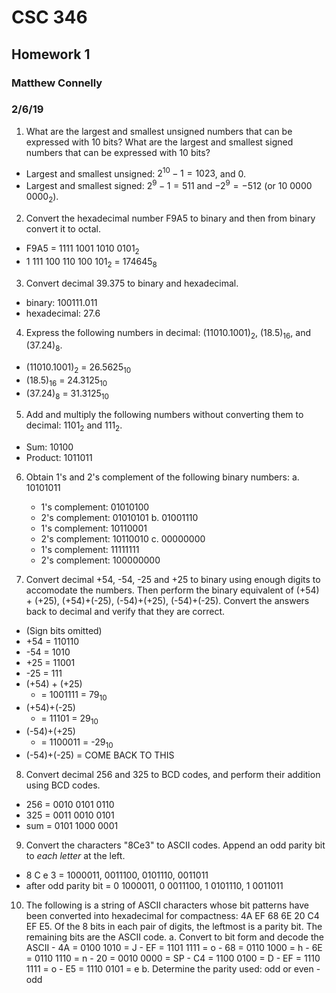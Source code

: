 # CSC 346
## Homework 1
### Matthew Connelly
### 2/6/19

1. What are the largest and smallest unsigned numbers that can be expressed with 10 bits? What are the largest and smallest signed numbers that can be expressed with 10 bits?

- Largest and smallest unsigned: $2^{10}-1 = 1023$, and $0$.
- Largest and smallest signed: $2^9-1 = 511$ and $-2^9 = -512$ (or 10 0000 0000$_2$).

2. Convert the hexadecimal number F9A5 to binary and then from binary convert it to octal.
- F9A5 = 1111 1001 1010 0101$_2$
- 1 111 100 110 100 101$_2$ = 174645$_8$

3. Convert decimal 39.375 to binary and hexadecimal.
- binary: 100111.011
- hexadecimal: 27.6

4. Express the following numbers in decimal: (11010.1001)$_2$, (18.5)$_{16}$, and (37.24)$_8$.
- (11010.1001)$_2$ = 26.5625$_{10}$
- (18.5)$_{16}$ = 24.3125$_{10}$
- (37.24)$_8$ = 31.3125$_{10}$

5. Add and multiply the following numbers without converting them to decimal: 1101$_2$ and 111$_2$.
- Sum: 10100
- Product: 1011011

6. Obtain 1's and 2's complement of the following binary numbers:
a. 10101011
	- 1's complement: 01010100
	- 2's complement: 01010101
b. 01001110
	- 1's complement: 10110001
	- 2's complement: 10110010
c. 00000000
	- 1's complement: 11111111
	- 2's complement: 100000000

7. Convert decimal +54, -54, -25 and +25 to binary using enough digits to accomodate the numbers. Then perform the binary equivalent of (+54) + (+25), (+54)+(-25), (-54)+(+25), (-54)+(-25). Convert the answers back to decimal and verify that they are correct.
- (Sign bits omitted)
- +54 = 110110
- -54 = 1010
- +25 = 11001
- -25 = 111
- (+54) + (+25)
	- = 1001111 = 79$_{10}$
- (+54)+(-25)
	- = 11101 = 29$_{10}$
- (-54)+(+25)
	- = 1100011 = -29$_{10}$
- (-54)+(-25) = COME BACK TO THIS

8. Convert decimal 256 and 325 to BCD codes, and perform their addition using BCD codes.
- 256 = 0010 0101 0110
- 325 = 0011 0010 0101
- sum = 0101 1000 0001

9. Convert the characters "8Ce3" to ASCII codes. Append an odd parity bit to *each letter* at the left.
- 8 C e 3 = 1000011, 0011100, 0101110, 0011011
- after odd parity bit = 0 1000011, 0 0011100, 1 0101110, 1 0011011

10. The following is a string of ASCII characters whose bit patterns have been converted into hexadecimal for compactness: 4A EF 68 6E 20 C4 EF E5. Of the 8 bits in each pair of digits, the leftmost is a parity bit. The remaining bits are the ASCII code.
	a. Convert to bit form and decode the ASCII
		- 4A = 0100 1010 = J
		- EF = 1101 1111 = o
		- 68 = 0110 1000 = h
		- 6E = 0110 1110 = n
		- 20 = 0010 0000 = SP
		- C4 = 1100 0100 = D
		- EF = 1110 1111 = o
		- E5 = 1110 0101 = e
	b. Determine the parity used: odd or even
		- odd
